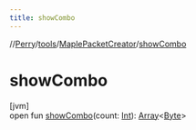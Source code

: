 ```yaml
---
title: showCombo
---
```

//[Perry](../../../index.html)/[tools](../index.html)/[MaplePacketCreator](index.html)/[showCombo](show-combo.html)



# showCombo



[jvm]\
open fun [showCombo](show-combo.html)(count: [Int](https://kotlinlang.org/api/latest/jvm/stdlib/kotlin/-int/index.html)): [Array](https://kotlinlang.org/api/latest/jvm/stdlib/kotlin/-array/index.html)&lt;[Byte](https://kotlinlang.org/api/latest/jvm/stdlib/kotlin/-byte/index.html)&gt;




